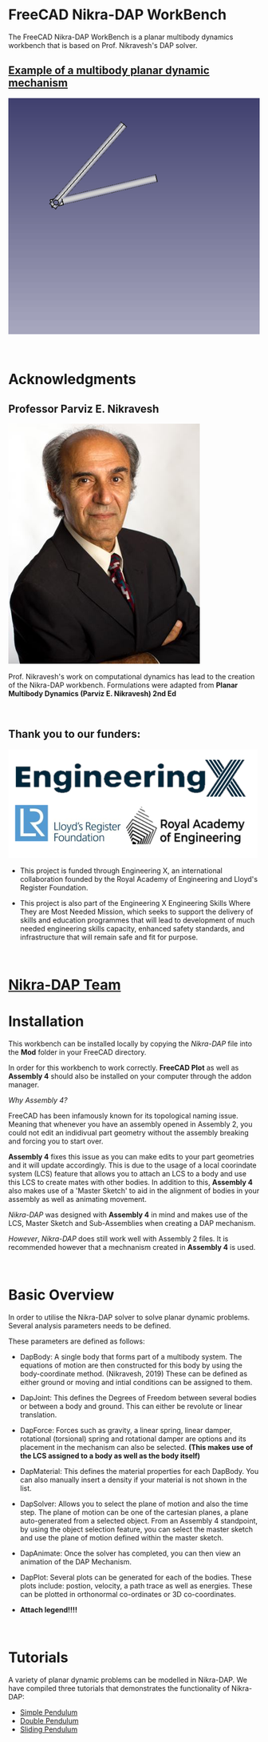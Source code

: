 # FreeCAD Nikra-DAP WorkBench

The FreeCAD Nikra-DAP WorkBench is a planar multibody dynamics workbench that is based on Prof. Nikravesh's DAP solver. 

## [Example of a multibody planar dynamic mechanism](./Documentation/Tutorials/Double_Pendulum/Double_Pendulum.MD)
![Opening the WorkBench](./Documentation/Tutorials/Double_Pendulum/Illustrations/21.gif)

<br />

# Acknowledgments

## Professor Parviz E. Nikravesh

![Opening the WorkBench](./Documentation/Team/Nikra.jpg)

Prof. Nikravesh's work on computational dynamics has lead to the creation of the Nikra-DAP workbench. Formulations were adapted from **Planar Multibody Dynamics (Parviz E. Nikravesh) 2nd Ed**

<br />

## Thank you to our funders:

![Opening the WorkBench](./Documentation/Logos/Combined.png)

- This project is funded through Engineering X, an international collaboration founded by the Royal Academy of Engineering and Lloyd's Register Foundation.

- This project is also part of the Engineering X Engineering Skills Where They are Most Needed Mission, which seeks to support the delivery of skills and education programmes that will lead to development of much needed engineering skills capacity, enhanced      safety standards, and infrastructure that will remain safe and fit for purpose.

<br />

# [Nikra-DAP Team](./Documentation/Nikra-DAP-Team.MD)

# Installation

This workbench can be installed locally by copying the *Nikra-DAP* file into the **Mod** folder in your FreeCAD directory. 

In order for this workbench to work correctly. **FreeCAD Plot** as well as **Assembly 4** should also be installed on your computer through the addon manager. 

*Why Assembly 4?* 

FreeCAD has been infamously known for its topological naming issue. Meaning that whenever you have an assembly opened in Assembly 2, you could not edit an indidivual part geometry without the assembly breaking and forcing you to start over.

**Assembly 4** fixes this issue as you can make edits to your part geometries and it will update accordingly. This is due to the usage of a local coorindate system (LCS) feature that allows you to attach an LCS to a body and use this LCS to create mates with other bodies. In addition to this, **Assembly 4** also makes use of a 'Master Sketch' to aid in the alignment of bodies in your assembly as well as animating movement.   

*Nikra-DAP* was designed with **Assembly 4** in mind and makes use of the LCS, Master Sketch and Sub-Assemblies when creating a DAP mechanism. 

*However*, *Nikra-DAP* does still work well with Assembly 2 files. It is recommended however that a mechnanism created in **Assembly 4** is used. 

<br />

# Basic Overview 

In order to utilise the Nikra-DAP solver to solve planar dynamic problems. Several analysis parameters needs to be defined. 

These parameters are defined as follows: 

* DapBody: A single body that forms part of a multibody system. The equations of motion are then constructed for this body by using the body-coordinate method. (Nikravesh, 2019) These can be defined as either ground or moving and intial conditions can be assigned to them.

* DapJoint: This defines the Degrees of Freedom between several bodies or between a body and ground. This can either be revolute or linear translation. 

* DapForce:  Forces such as gravity, a linear spring, linear damper, rotational (torsional) spring and rotational damper are options and its placement in the mechanism can also be selected. **(This makes use of the LCS assigned to a body as well as the body itself)** 

* DapMaterial: This defines the material properties for each DapBody. You can also manually insert a density if your material is not shown in the list. 

* DapSolver: Allows you to select the plane of motion and also the time step. The plane of motion can be one of the cartesian planes, a plane auto-generated from a selected object. From an Assembly 4 standpoint, by using the object selection feature, you can select the master sketch and use the plane of motion defined within the master sketch. 

* DapAnimate: Once the solver has completed, you can then view an animation of the DAP Mechanism. 

* DapPlot: Several plots can be generated for each of the bodies. These plots include: postion, velocity, a path trace as well as energies. These can be plotted in orthonormal co-ordinates or 3D co-coordinates. 

* **Attach legend!!!!**

<br />

# Tutorials 

A variety of planar dynamic problems can be modelled in Nikra-DAP. We have compiled three tutorials that demonstrates the functionality of Nikra-DAP: 

- [Simple Pendulum](./Documentation/Tutorials/Simple_Pendulum/Simple_Pendulum.MD)
- [Double Pendulum](./Documentation/Tutorials/Double_Pendulum/Double_Pendulum.MD)
- [Sliding Pendulum](./Documentation/Tutorials/Sliding_Pendulum/Sliding_Pendulum.MD)






